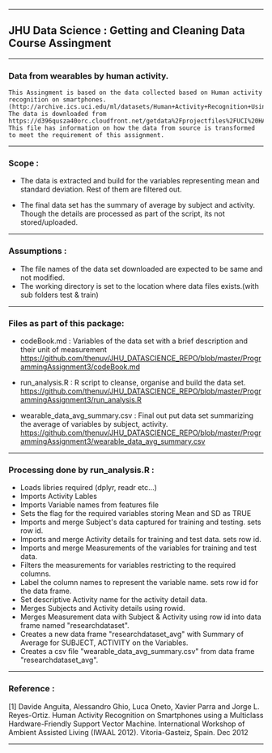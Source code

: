 ______________________________________________________________________________________________________________
## JHU Data Science : Getting and Cleaning Data Course Assingment

______________________________________________________________________________________________________________
###  Data from wearables by human activity.

	This Assingment is based on the data collected based on Human activity recognition on smartphones. 
	(http://archive.ics.uci.edu/ml/datasets/Human+Activity+Recognition+Using+Smartphones)
	The data is downloaded from https://d396qusza40orc.cloudfront.net/getdata%2Fprojectfiles%2FUCI%20HAR%20Dataset.zip
	This file has information on how the data from source is transformed to meet the requirement of this assignment.
	

______________________________________________________________________________________________________________
### Scope :

*	The data is extracted and build for the variables representing mean and standard deviation.
	Rest of them are filtered out. 
	
*	The final data set has the summary of average by subject and activity. 
	Though the details are processed as part of the script, its not stored/uploaded.
	

______________________________________________________________________________________________________________
### Assumptions :

*	The file names of the data set downloaded are expected to be same and not modified. 
*	The working directory is set to the location where data files exists.(with sub folders test & train)
	

______________________________________________________________________________________________________________
### Files as part of this package:

* codeBook.md : Variables of the data set with a brief description and their unit of measurement
	https://github.com/thenuv/JHU_DATASCIENCE_REPO/blob/master/ProgrammingAssignment3/codeBook.md

* run_analysis.R : R script to cleanse, organise and build the data set.
	https://github.com/thenuv/JHU_DATASCIENCE_REPO/blob/master/ProgrammingAssignment3/run_analysis.R

* wearable_data_avg_summary.csv : Final out put data set summarizing the average of variables by subject, activity.
	https://github.com/thenuv/JHU_DATASCIENCE_REPO/blob/master/ProgrammingAssignment3/wearable_data_avg_summary.csv

	
______________________________________________________________________________________________________________
### Processing done by run_analysis.R :

* Loads libries required (dplyr, readr etc...)
* Imports Activity Lables
* Imports Variable names from features file 
* Sets the flag for the required variables storing Mean and SD as TRUE
* Imports and merge Subject's data captured for training and testing. sets row id.
* Imports and merge Activity details for training and test data. sets row id.
* Imports and merge Measurements of the variables for training and test data.
* Filters the measurements for variables restricting to the required columns.
* Label the column names to represent the variable name. sets row id for the data frame.
* Set descriptive Activity name for the activity detail data.
* Merges Subjects and Activity details using rowid.
* Merges Measurement data with Subject & Activity using row id into data frame named "researchdataset".
* Creates a new data frame "researchdataset_avg" with Summary of Average for SUBJECT, ACTIVITY on the Variables.
* Creates a csv file "wearable_data_avg_summary.csv" from data frame "researchdataset_avg".

______________________________________________________________________________________________________________
### Reference : 

[1] Davide Anguita, Alessandro Ghio, Luca Oneto, Xavier Parra and Jorge L. Reyes-Ortiz. Human Activity Recognition on Smartphones using a Multiclass Hardware-Friendly Support Vector Machine. International Workshop of Ambient Assisted Living (IWAAL 2012). Vitoria-Gasteiz, Spain. Dec 2012

______________________________________________________________________________________________________________